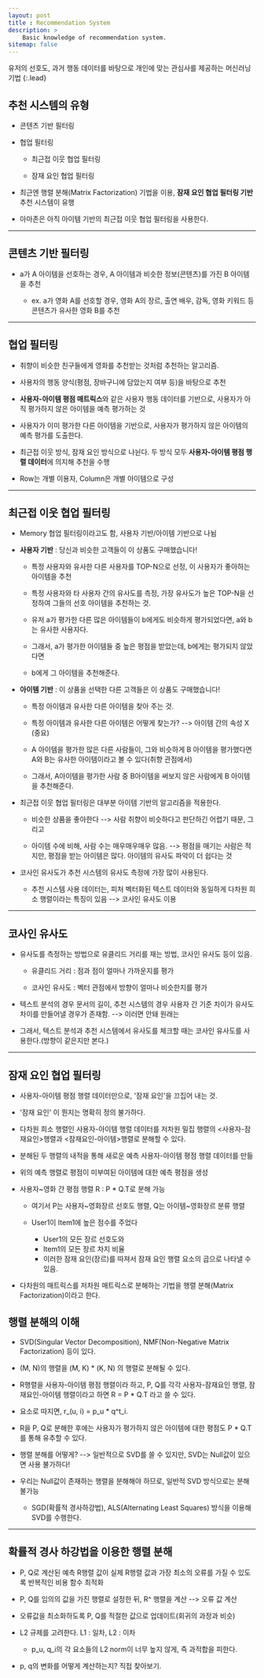 ```yaml
---
layout: post
title : Recommendation System
description: >
    Basic knowledge of recommendation system.
sitemap: false
---
```


유저의 선호도, 과거 행동 데이터를 바탕으로 개인에 맞는 관심사를 제공하는 머신러닝 기법
{:.lead}



## 추천 시스템의 유형
- 콘텐츠 기반 필터링

- 협업 필터링

    - 최근접 이웃 협업 필터링

    - 잠재 요인 협업 필터링

- 최근엔 행렬 분해(Matrix Factorization) 기법을 이용, **잠재 요인 협업 필터링 기반** 추천 시스템이 유행

- 아마존은 아직 아이템 기반의 최근접 이웃 협업 필터링을 사용한다.

---

## 콘텐츠 기반 필터링

- a가 A 아이템을 선호하는 경우, A 아이템과 비슷한 정보(콘텐츠)를 가진 B 아이템을 추천

    - ex. a가 영화 A를 선호할 경우, 영화 A의 장르, 출연 배우, 감독, 영화 키워드 등 콘텐츠가 유사한 영화 B를 추천

---


## 협업 필터링

- 취향이 비슷한 친구들에게 영화를 추천받는 것처럼 추천하는 알고리즘.

- 사용자의 행동 양식(평점, 장바구니에 담았는지 여부 등)을 바탕으로 추천

- **사용자-아이템 평점 매트릭스**와 같은 사용자 행동 데이터를 기반으로, 사용자가 아직 평가하지 않은 아이템을 예측 평가하는 것

- 사용자가 이미 평가한 다른 아이템을 기반으로, 사용자가 평가하지 않은 아이템의 예측 평가를 도출한다.

- 최근접 이웃 방식, 잠재 요인 방식으로 나뉜다. 두 방식 모두 **사용자-아이템 평점 행렬 데이터**에 의지해 추천을 수행

- Row는 개별 이용자, Column은 개별 아이템으로 구성

---

## 최근접 이웃 협업 필터링

- Memory 협업 필터링이라고도 함, 사용자 기반/아이템 기반으로 나뉨

- **사용자 기반** : 당신과 비슷한 고객들이 이 상품도 구매했습니다!

    - 특정 사용자와 유사한 다른 사용자를 TOP-N으로 선정, 이 사용자가 좋아하는 아이템을 추천

    - 특정 사용자와 타 사용자 간의 유사도를 측정, 가장 유사도가 높은 TOP-N을 선정하여 그들의 선호 아이템을 추천하는 것.
    - 유저 a가 평가한 다른 많은 아이템들이 b에게도 비슷하게 평가되었다면, a와 b는 유사한 사용자다.
    - 그래서, a가 평가한 아이템들 중 높은 평점을 받았는데, b에게는 평가되지 않았다면
    - b에게 그 아이템을 추천해준다.

- **아이템 기반** : 이 상품을 선택한 다른 고객들은 이 상품도 구매했습니다!

    - 특정 아이템과 유사한 다른 아이템을 찾아 주는 것.

    - 특정 아이템과 유사한 다른 아이템은 어떻게 찾는가? --> 아이템 간의 속성 X (중요)
    - A 아이템을 평가한 많은 다른 사람들이, 그와 비슷하게 B 아이템을 평가했다면 A와 B는 유사한 아이템이라고 볼 수 있다(취향 관점에서)
    - 그래서, A아이템을 평가한 사람 중 B아이템을 써보지 않은 사람에게 B 아이템을 추천해준다.

- 최근접 이웃 협업 필터링은 대부분 아이템 기반의 알고리즘을 적용한다.

    - 비슷한 상품을 좋아한다 --> 사람 취향이 비슷하다고 판단하긴 어렵기 때문, 그리고

    - 아이템 수에 비해, 사람 수는 매우매우매우 많음. --> 평점을 매기는 사람은 적지만, 평점을 받는 아이템은 많다. 아이템의 유사도 파악이 더 쉽다는 것

- 코사인 유사도가 추천 시스템의 유사도 측정에 가장 많이 사용된다.

    - 추천 시스템 사용 데이터는, 피처 벡터화된 텍스트 데이터와 동일하게 다차원 희소 행렬이라는 특징이 있음 --> 코사인 유사도 이용


---

## 코사인 유사도
- 유사도를 측정하는 방법으로 유클리드 거리를 재는 방법, 코사인 유사도 등이 있음.

    - 유클리드 거리 : 점과 점이 얼마나 가까운지를 평가

    - 코사인 유사도 : 벡터 관점에서 방향이 얼마나 비슷한지를 평가
- 텍스트 분석의 경우 문서의 길이, 추천 시스템의 경우 사용자 간 기준 차이가 유사도 차이를 만들어낼 경우가 존재함. --> 이러면 안돼 원래는
- 그래서, 텍스트 분석과 추천 시스템에서 유사도를 체크할 때는 코사인 유사도를 사용한다.(방향이 같은지만 본다.)

---

## 잠재 요인 협업 필터링

- 사용자-아이템 평점 행렬 데이터만으로, '잠재 요인'을 끄집어 내는 것.

- '잠재 요인' 이 뭔지는 명확히 정의 불가하다.

- 다차원 희소 행렬인 사용자-아이템 행렬 데이터를 저차원 밀집 행렬의 <사용자-잠재요인>행렬과 <잠재요인-아이템>행렬로 분해할 수 있다.

- 분해된 두 행렬의 내적을 통해 새로운 예측 사용자-아이템 평점 행렬 데이터를 만듦

- 위의 예측 행렬로 평점이 미부여된 아이템에 대한 예측 평점을 생성

- 사용자~영화 간 평점 행렬 R : P * Q.T로 분해 가능

    - 여기서 P는 사용자~영화장르 선호도 행렬, Q는 아이템~영화장르 분류 행렬
    
    - User1이 Item1에 높은 점수를 주었다
        - User1의 모든 장르 선호도와
        - Item1의 모든 장르 차지 비율
        - 이러한 잠재 요인(장르)를 따져서 잠재 요인 행렬 요소의 곱으로 나타낼 수 있음.

- 다차원의 매트릭스를 저차원 매트릭스로 분해하는 기법을 행렬 분해(Matrix Factorization)이라고 한다.


## 행렬 분해의 이해

- SVD(Singular Vector Decomposition), NMF(Non-Negative Matrix Factorization) 등이 있다.

- (M, N)의 행렬을 (M, K) * (K, N) 의 행렬로 분해될 수 있다.

- R행렬을 사용자-아이템 평점 행렬이라 하고, P, Q를 각각 사용자-잠재요인 행렬, 잠재요인-아이템 행렬이라고 하면 R = P * Q.T 라고 쓸 수 있다.

- 요소로 따지면, r_(u, i) = p_u * q^t_i.

- R을 P, Q로 분해한 후에는 사용자가 평가하지 않은 아이템에 대한 평점도 P * Q.T를 통해 유추할 수 있다.


- 행렬 분해를 어떻게? --> 일반적으로 SVD를 쓸 수 있지만, SVD는 Null값이 있으면 사용 불가하다!
- 우리는 Null값이 존재하는 행렬을 분해해야 하므로, 일반적 SVD 방식으로는 분해 불가능
    - SGD(확률적 경사하강법), ALS(Alternating Least Squares) 방식을 이용해 SVD를 수행한다.

---
 
## 확률적 경사 하강법을 이용한 행렬 분해

- P, Q로 계산된 예측 R행렬 값이 실제 R행렬 값과 가장 최소의 오류를 가질 수 있도록 반복적인 비용 함수 최적화

- P, Q를 임의의 값을 가진 행렬로 설정한 뒤, R^ 행렬을 계산 --> 오류 값 계산

- 오류값을 최소화하도록 P, Q를 적절한 값으로 업데이트(회귀의 과정과 비슷)

- L2 규제를 고려한다. L1 : 일차, L2 : 이차
    - p_u, q_i의 각 요소들의 L2 norm이 너무 높지 않게, 즉 과적합을 피한다.

- p, q의 변화를 어떻게 계산하는지? 직접 찾아보기.